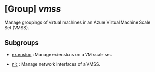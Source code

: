 # [Group] _vmss_

Manage groupings of virtual machines in an Azure Virtual Machine Scale Set (VMSS).

## Subgroups

- [extension](/Commands/vmss/extension/readme.md)
: Manage extensions on a VM scale set.

- [nic](/Commands/vmss/nic/readme.md)
: Manage network interfaces of a VMSS.
